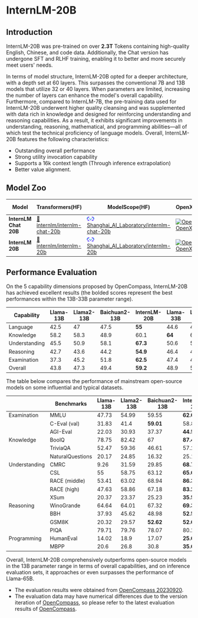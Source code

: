 # InternLM-20B

## Introduction

InternLM-20B was pre-trained on over **2.3T** Tokens containing high-quality English, Chinese, and code data. Additionally, the Chat version has undergone SFT and RLHF training, enabling it to better and more securely meet users' needs.

In terms of model structure, InternLM-20B opted for a deeper architecture, with a depth set at 60 layers. This surpasses the conventional 7B and 13B models that utilize 32 or 40 layers. When parameters are limited, increasing the number of layers can enhance the model's overall capability. Furthermore, compared to InternLM-7B, the pre-training data used for InternLM-20B underwent higher quality cleansing and was supplemented with data rich in knowledge and designed for reinforcing understanding and reasoning capabilities. As a result, it exhibits significant improvements in understanding, reasoning, mathematical, and programming abilities—all of which test the technical proficiency of language models. Overall, InternLM-20B features the following characteristics:

- Outstanding overall performance
- Strong utility invocation capability
- Supports a 16k context length (Through inference extrapolation)
- Better value alignment.

## Model Zoo

| Model                 | Transformers(HF)                           | ModelScope(HF)                            | OpenXLab(HF)                            | OpenXLab(Original)                            | Release Date |
| --------------------- | ------------------------------------------ | ----------------------------------------- | --------------------------------------- | --------------------------------------------- | ------------ |
| **InternLM Chat 20B** | [🤗internlm/internlm-chat-20b](https://huggingface.co/internlm/internlm-20b-chat) | [<img src="../assets/modelscope_logo.png" width="20px" /> Shanghai_AI_Laboratory/internlm-chat-20b](https://modelscope.cn/models/Shanghai_AI_Laboratory/internlm-20b-chat/summary) | [![Open in OpenXLab](https://cdn-static.openxlab.org.cn/header/openxlab_models.svg)](https://openxlab.org.cn/models/detail/OpenLMLab/InternLM-chat-20b) | [![Open in OpenXLab](https://cdn-static.openxlab.org.cn/header/openxlab_models.svg)](https://openxlab.org.cn/models/detail/OpenLMLab/InternLM-chat-20b-original) | 2023-12-12   |
| **InternLM 20B**      | [🤗internlm/internlm-20b](https://huggingface.co/internlm/internlm-20b) | [<img src="../assets/modelscope_logo.png" width="20px" /> Shanghai_AI_Laboratory/internlm-20b](https://modelscope.cn/models/Shanghai_AI_Laboratory/internlm-20b/summary) | [![Open in OpenXLab](https://cdn-static.openxlab.org.cn/header/openxlab_models.svg)](https://openxlab.org.cn/models/detail/OpenLMLab/InternLM-20b) | [![Open in OpenXLab](https://cdn-static.openxlab.org.cn/header/openxlab_models.svg)](https://openxlab.org.cn/models/detail/OpenLMLab/InternLM-20b-original) | 2023-09-20   |

## Performance Evaluation

On the 5 capability dimensions proposed by OpenCompass, InternLM-20B has achieved excellent results (the bolded scores represent the best performances within the 13B-33B parameter range).

| Capability    | Llama-13B | Llama2-13B | Baichuan2-13B | InternLM-20B | Llama-33B | Llama-65B | Llama2-70B |
| ------------- | --------- | ---------- | ------------- | ------------ | --------- | --------- | ---------- |
| Language      | 42.5      | 47         | 47.5          | **55**       | 44.6      | 47.1      | 51.6       |
| Knowledge     | 58.2      | 58.3       | 48.9          | 60.1         | **64**    | 66        | 67.7       |
| Understanding | 45.5      | 50.9       | 58.1          | **67.3**     | 50.6      | 54.2      | 60.8       |
| Reasoning     | 42.7      | 43.6       | 44.2          | **54.9**     | 46.4      | 49.8      | 55         |
| Examination   | 37.3      | 45.2       | 51.8          | **62.5**     | 47.4      | 49.7      | 57.3       |
| Overall       | 43.8      | 47.3       | 49.4          | **59.2**     | 48.9      | 51.9      | 57.4       |

The table below compares the performance of mainstream open-source models on some influential and typical datasets.

|               | Benchmarks       | Llama-13B | Llama2-13B | Baichuan2-13B | InternLM-20B | Llama-33B | Llama-65B | Llama2-70B |
| ------------- | ---------------- | --------- | ---------- | ------------- | ------------ | --------- | --------- | ---------- |
| Examination   | MMLU             | 47.73     | 54.99      | 59.55         | **62.05**    | 58.73     | 63.71     | 69.75      |
|               | C-Eval (val)     | 31.83     | 41.4       | **59.01**     | 58.8         | 37.47     | 40.36     | 50.13      |
|               | AGI-Eval         | 22.03     | 30.93      | 37.37         | **44.58**    | 33.53     | 33.92     | 40.02      |
| Knowledge     | BoolQ            | 78.75     | 82.42      | 67            | **87.46**    | 84.43     | 86.61     | 87.74      |
|               | TriviaQA         | 52.47     | 59.36      | 46.61         | 57.26        | **66.24** | 69.79     | 70.71      |
|               | NaturalQuestions | 20.17     | 24.85      | 16.32         | 25.15        | **30.89** | 33.41     | 34.16      |
| Understanding | CMRC             | 9.26      | 31.59      | 29.85         | **68.78**    | 14.17     | 34.73     | 43.74      |
|               | CSL              | 55        | 58.75      | 63.12         | **65.62**    | 57.5      | 59.38     | 60         |
|               | RACE (middle)    | 53.41     | 63.02      | 68.94         | **86.35**    | 64.55     | 72.35     | 81.55      |
|               | RACE (high)      | 47.63     | 58.86      | 67.18         | **83.28**    | 62.61     | 68.01     | 79.93      |
|               | XSum             | 20.37     | 23.37      | 25.23         | **35.54**    | 20.55     | 19.91     | 25.38      |
| Reasoning     | WinoGrande       | 64.64     | 64.01      | 67.32         | **69.38**    | 66.85     | 69.38     | 69.77      |
|               | BBH              | 37.93     | 45.62      | 48.98         | **52.51**    | 49.98     | 58.38     | 64.91      |
|               | GSM8K            | 20.32     | 29.57      | **52.62**     | **52.62**    | 42.3      | 54.44     | 63.31      |
|               | PIQA             | 79.71     | 79.76      | 78.07         | 80.25        | **81.34** | 82.15     | 82.54      |
| Programming   | HumanEval        | 14.02     | 18.9       | 17.07         | **25.61**    | 17.68     | 18.9      | 26.22      |
|               | MBPP             | 20.6      | 26.8       | 30.8          | **35.6**     | 28.4      | 33.6      | 39.6       |

Overall, InternLM-20B comprehensively outperforms open-source models in the 13B parameter range in terms of overall capabilities, and on inference evaluation sets, it approaches or even surpasses the performance of Llama-65B.

- The evaluation results were obtained from [OpenCompass 20230920](https://github.com/internLM/OpenCompass/).
- The evaluation data may have numerical differences due to the version iteration of [OpenCompass](https://github.com/internLM/OpenCompass/), so please refer to the latest evaluation results of [OpenCompass](https://github.com/internLM/OpenCompass/).
